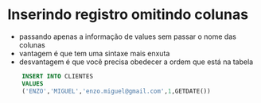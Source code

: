 # Inserindo registro omitindo colunas
* passando apenas a informação de values sem passar o nome das colunas
* vantagem é que tem uma sintaxe mais enxuta
* desvantagem é que você precisa obedecer a ordem que está na tabela

```sql 
    INSERT INTO CLIENTES 
    VALUES 
    ('ENZO','MIGUEL','enzo.miguel@gmail.com',1,GETDATE())
```